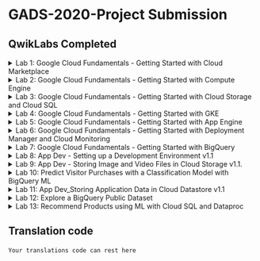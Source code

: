 # GADS-2020-Project Submission

## QwikLabs Completed

<details>
  <summary>Lab 1: Google Cloud Fundamentals - Getting Started with Cloud Marketplace</summary>
  <img src="Screenshots/1-Google Cloud Fundamentals - Getting Started with Cloud Marketplace.png">
</details>

<details>
  <summary>Lab 2: Google Cloud Fundamentals - Getting Started with Compute Engine</summary>
  <img src="Screenshots/2 -Google Cloud Fundamentals - Getting Started with Compute Engine.png">
</details>

<details>
  <summary>Lab 3: Google Cloud Fundamentals - Getting Started with Cloud Storage and Cloud SQL</summary>
  <img src="Screenshots/3 -Google Cloud Fundamentals - Getting Started with Cloud Storage and Cloud SQL.png">
</details>

<details>
  <summary>Lab 4: Google Cloud Fundamentals - Getting Started with GKE</summary>
  <img src="Screenshots/4 -Google Cloud Fundamentals - Getting Started with GKE.png">
</details>

<details>
  <summary>Lab 5: Google Cloud Fundamentals - Getting Started with App Engine</summary>
  <img src="Screenshots/5 -Google Cloud Fundamentals - Getting Started with App Engine.png">
</details>

<details>
  <summary>Lab 6: Google Cloud Fundamentals - Getting Started with Deployment Manager and Cloud Monitoring</summary>
  <img src="Screenshots/6 -Google Cloud Fundamentals - Getting Started with Deployment Manager and Cloud Monitoring.png">
</details>

<details>
  <summary>Lab 7: Google Cloud Fundamentals - Getting Started with BigQuery</summary>
  <img src="Screenshots/7 -Google Cloud Fundamentals - Getting Started with BigQuery.png">
</details>

<details>
  <summary>Lab 8: App Dev - Setting up a Development Environment v1.1</summary>
  <img src="Screenshots/8 -App Dev - Setting up a Development Environment v1.1.png">
</details>

<details>
  <summary>Lab 9: App Dev - Storing Image and Video Files in Cloud Storage v1.1.</summary>
  <img src="Screenshots/9 -App Dev - Storing Image and Video Files in Cloud Storage v1.1..png">
</details>

<details>
  <summary>Lab 10: Predict Visitor Purchases with a Classification Model with BigQuery ML</summary>
  <img src="Screenshots/10 - Predict Visitor Purchases with a Classification Model with BigQuery ML.png">
</details>

<details>
  <summary>Lab 11: App Dev_Storing Application Data in Cloud Datastore v1.1</summary>
  <img src="Screenshots/11 -App Dev_Storing Application Data in Cloud Datastore v1.1.png">
</details>

<details>
  <summary>Lab 12: Explore a BigQuery Public Dataset</summary>
  <img src="Screenshots/12 -Explore a BigQuery Public Dataset.png">
</details>

<details>
  <summary>Lab 13: Recommend Products using ML with Cloud SQL and Dataproc</summary>
  <img src="Screenshots/13 -Recommend Products using ML with Cloud SQL and Dataproc.png">
</details>

## Translation code

```
Your translations code can rest here
```
